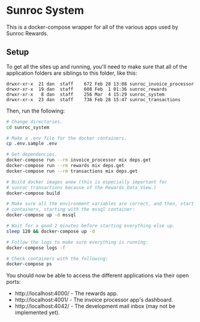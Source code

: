 # Sunroc System

This is a docker-compose wrapper for all of the various apps used by Sunroc Rewards.

## Setup

To get all the sites up and running, you'll need to make sure that all of the application folders are siblings to this folder, like this:

```
drwxr-xr-x  21 dan  staff    672 Feb 28 13:08 sunroc_invoice_processor
drwxr-xr-x  19 dan  staff    608 Feb  1 01:36 sunroc_rewards
drwxr-xr-x   8 dan  staff    256 Mar  4 15:29 sunroc_system
drwxr-xr-x  23 dan  staff    736 Feb 28 15:47 sunroc_transactions
```

Then, run the following:

```bash
# Change directories.
cd sunroc_system

# Make a .env file for the docker containers.
cp .env.sample .env

# Get dependencies.
docker-compose run --rm invoice_processor mix deps.get
docker-compose run --rm rewards mix deps.get
docker-compose run --rm transactions mix deps.get

# Build docker images anew (this is especially important for
# sunroc_transactions because of the Rewards_Data_View.)
docker-compose build

# Make sure all the environment variables are correct, and then, start the
# containers, starting with the mssql container:
docker-compose up -d mssql

# Wait for a good 2 minutes before starting everything else up.
sleep 120 && docker-compose up -d

# Follow the logs to make sure everything is running:
docker-compose logs -f

# Check containers with the following:
docker-compose ps
```

You should now be able to access the different applications via their open ports:

* http://localhost:4000/ - The rewards app.
* http://localhost:4001/ - The invoice processor app's dashboard.
* http://localhost:4042/ - The development mail inbox (may not be implemented yet).
